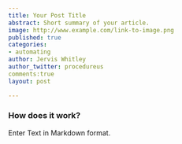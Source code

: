 ```yaml
---
title: Your Post Title
abstract: Short summary of your article.
image: http://www.example.com/link-to-image.png
published: true
categories:
- automating
author: Jervis Whitley
author_twitter: procedureus
comments:true
layout: post

---
```


### How does it work?

Enter Text in Markdown format.